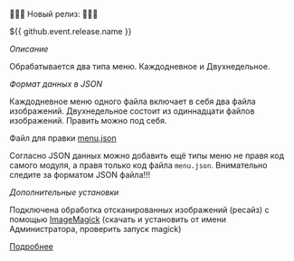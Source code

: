 🎉🎉🎉 Новый релиз: 🎉🎉🎉

${{ github.event.release.name }}

*Описание*

Обрабатывается два типа меню. Каждодневное и Двухнедельное.

*Формат данных в JSON*

Каждодневное меню одного файла включает в себя два файла изображений. Двухнедельное состоит из одиннадцати файлов изображений. Править можно под себя.

Файл для правки [menu.json](https://github.com/ProjectSoft-STUDIONIONS/scan-images-menu2pdf/blob/main/menu.json)

Согласно JSON данных можно добавить ещё типы меню не правя код самого модуля, а правя только код файла ```menu.json```. Внимательно следите за форматом JSON файла!!!

*Дополнительные установки*

Подключена обработка отсканированных изображений (ресайз) с помощью [ImageMagick](https://imagemagick.org/script/download.php) (скачать и установить от имени Администратора, проверить запуск magick)

[Подробнее](https://github.com/ProjectSoft-STUDIONIONS/scan-images-menu2pdf/releases/latest)